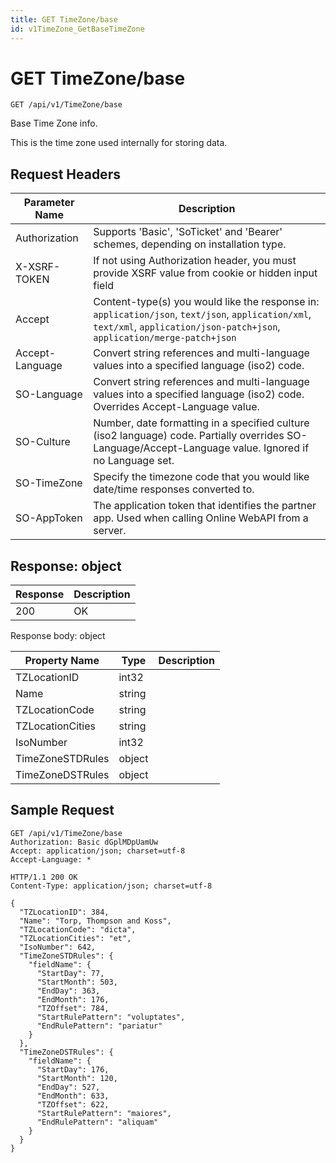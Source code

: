 ```yaml
---
title: GET TimeZone/base
id: v1TimeZone_GetBaseTimeZone
---
```


# GET TimeZone/base

```http
GET /api/v1/TimeZone/base
```

Base Time Zone info.

This is the time zone used internally for storing data.






## Request Headers

| Parameter Name | Description |
|----------------|-------------|
| Authorization  | Supports 'Basic', 'SoTicket' and 'Bearer' schemes, depending on installation type. |
| X-XSRF-TOKEN   | If not using Authorization header, you must provide XSRF value from cookie or hidden input field |
| Accept         | Content-type(s) you would like the response in: `application/json`, `text/json`, `application/xml`, `text/xml`, `application/json-patch+json`, `application/merge-patch+json` |
| Accept-Language | Convert string references and multi-language values into a specified language (iso2) code. |
| SO-Language | Convert string references and multi-language values into a specified language (iso2) code. Overrides Accept-Language value. |
| SO-Culture | Number, date formatting in a specified culture (iso2 language) code. Partially overrides SO-Language/Accept-Language value. Ignored if no Language set. |
| SO-TimeZone | Specify the timezone code that you would like date/time responses converted to. |
| SO-AppToken | The application token that identifies the partner app. Used when calling Online WebAPI from a server. |


## Response: object



| Response | Description |
|----------------|-------------|
| 200 | OK |

Response body: object

| Property Name | Type |  Description |
|----------------|------|--------------|
| TZLocationID | int32 |  |
| Name | string |  |
| TZLocationCode | string |  |
| TZLocationCities | string |  |
| IsoNumber | int32 |  |
| TimeZoneSTDRules | object |  |
| TimeZoneDSTRules | object |  |

## Sample Request

```http!
GET /api/v1/TimeZone/base
Authorization: Basic dGplMDpUamUw
Accept: application/json; charset=utf-8
Accept-Language: *
```

```http_
HTTP/1.1 200 OK
Content-Type: application/json; charset=utf-8

{
  "TZLocationID": 384,
  "Name": "Torp, Thompson and Koss",
  "TZLocationCode": "dicta",
  "TZLocationCities": "et",
  "IsoNumber": 642,
  "TimeZoneSTDRules": {
    "fieldName": {
      "StartDay": 77,
      "StartMonth": 503,
      "EndDay": 363,
      "EndMonth": 176,
      "TZOffset": 784,
      "StartRulePattern": "voluptates",
      "EndRulePattern": "pariatur"
    }
  },
  "TimeZoneDSTRules": {
    "fieldName": {
      "StartDay": 176,
      "StartMonth": 120,
      "EndDay": 527,
      "EndMonth": 633,
      "TZOffset": 622,
      "StartRulePattern": "maiores",
      "EndRulePattern": "aliquam"
    }
  }
}
```